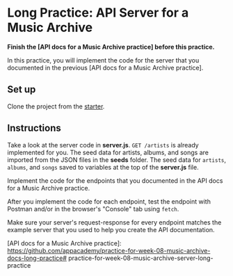 # Long Practice: API Server for a Music Archive

**Finish the [API docs for a Music Archive practice] before this practice.**

In this practice, you will implement the code for the server that you documented
in the previous [API docs for a Music Archive practice].

## Set up

Clone the project from the [starter].

## Instructions

Take a look at the server code in __server.js__. `GET /artists` is already
implemented for you. The seed data for artists, albums, and songs are imported
from the JSON files in the __seeds__ folder. The seed data for `artists`,
`albums`, and `songs` saved to variables at the top of the __server.js__ file.

Implement the code for the endpoints that you documented in the API docs for a
Music Archive practice.

After you implement the code for each endpoint, test the endpoint with Postman
and/or in the browser's "Console" tab using `fetch`.

Make sure your server's request-response for every endpoint matches the example
server that you used to help you create the API documentation.

[starter]: https://github.com/appacademy/practice-for-week-08-music-archive-server-long-practice
[API docs for a Music Archive practice]: https://github.com/appacademy/practice-for-week-08-music-archive-docs-long-practice# practice-for-week-08-music-archive-server-long-practice
